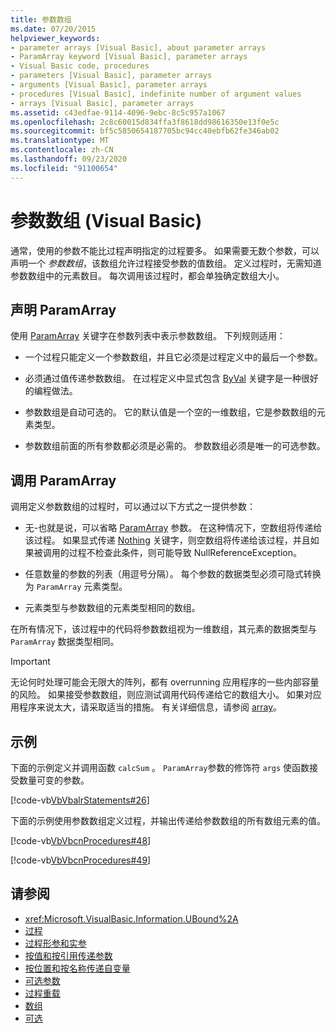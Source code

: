 ```yaml
---
title: 参数数组
ms.date: 07/20/2015
helpviewer_keywords:
- parameter arrays [Visual Basic], about parameter arrays
- ParamArray keyword [Visual Basic], parameter arrays
- Visual Basic code, procedures
- parameters [Visual Basic], parameter arrays
- arguments [Visual Basic], parameter arrays
- procedures [Visual Basic], indefinite number of argument values
- arrays [Visual Basic], parameter arrays
ms.assetid: c43edfae-9114-4096-9ebc-8c5c957a1067
ms.openlocfilehash: 2c8c60015d834ffa3f8618dd98616350e13f0e5c
ms.sourcegitcommit: bf5c5850654187705bc94cc40ebfb62fe346ab02
ms.translationtype: MT
ms.contentlocale: zh-CN
ms.lasthandoff: 09/23/2020
ms.locfileid: "91100654"
---
```

# <a name="parameter-arrays-visual-basic"></a>参数数组 (Visual Basic)

通常，使用的参数不能比过程声明指定的过程要多。 如果需要无数个参数，可以声明一个 *参数数组*，该数组允许过程接受参数的值数组。 定义过程时，无需知道参数数组中的元素数目。 每次调用该过程时，都会单独确定数组大小。  
  
## <a name="declaring-a-paramarray"></a>声明 ParamArray  

 使用 [ParamArray](../../../language-reference/modifiers/paramarray.md) 关键字在参数列表中表示参数数组。 下列规则适用：  
  
- 一个过程只能定义一个参数数组，并且它必须是过程定义中的最后一个参数。  
  
- 必须通过值传递参数数组。 在过程定义中显式包含 [ByVal](../../../language-reference/modifiers/byval.md) 关键字是一种很好的编程做法。  
  
- 参数数组是自动可选的。 它的默认值是一个空的一维数组，它是参数数组的元素类型。  
  
- 参数数组前面的所有参数都必须是必需的。 参数数组必须是唯一的可选参数。  
  
## <a name="calling-a-paramarray"></a>调用 ParamArray  

 调用定义参数数组的过程时，可以通过以下方式之一提供参数：  
  
- 无-也就是说，可以省略 [ParamArray](../../../language-reference/modifiers/paramarray.md) 参数。 在这种情况下，空数组将传递给该过程。 如果显式传递 [Nothing](../../../language-reference/nothing.md) 关键字，则空数组将传递给该过程，并且如果被调用的过程不检查此条件，则可能导致 NullReferenceException。
  
- 任意数量的参数的列表（用逗号分隔）。 每个参数的数据类型必须可隐式转换为 `ParamArray` 元素类型。  
  
- 元素类型与参数数组的元素类型相同的数组。  
  
 在所有情况下，该过程中的代码将参数数组视为一维数组，其元素的数据类型与 `ParamArray` 数据类型相同。  
  
> [!IMPORTANT]
> 无论何时处理可能会无限大的阵列，都有 overrunning 应用程序的一些内部容量的风险。 如果接受参数数组，则应测试调用代码传递给它的数组大小。 如果对应用程序来说太大，请采取适当的措施。 有关详细信息，请参阅 [array](../arrays/index.md)。  
  
## <a name="example"></a>示例  

 下面的示例定义并调用函数 `calcSum` 。 `ParamArray`参数的修饰符 `args` 使函数接受数量可变的参数。  
  
 [!code-vb[VbVbalrStatements#26](~/samples/snippets/visualbasic/VS_Snippets_VBCSharp/VbVbalrStatements/VB/Class1.vb#26)]  
  
 下面的示例使用参数数组定义过程，并输出传递给参数数组的所有数组元素的值。  
  
 [!code-vb[VbVbcnProcedures#48](~/samples/snippets/visualbasic/VS_Snippets_VBCSharp/VbVbcnProcedures/VB/Class1.vb#48)]  
  
 [!code-vb[VbVbcnProcedures#49](~/samples/snippets/visualbasic/VS_Snippets_VBCSharp/VbVbcnProcedures/VB/Class1.vb#49)]  
  
## <a name="see-also"></a>请参阅

- <xref:Microsoft.VisualBasic.Information.UBound%2A>
- [过程](./index.md)
- [过程形参和实参](./procedure-parameters-and-arguments.md)
- [按值和按引用传递参数](./passing-arguments-by-value-and-by-reference.md)
- [按位置和按名称传递自变量](./passing-arguments-by-position-and-by-name.md)
- [可选参数](./optional-parameters.md)
- [过程重载](./procedure-overloading.md)
- [数组](../arrays/index.md)
- [可选](../../../language-reference/modifiers/optional.md)
